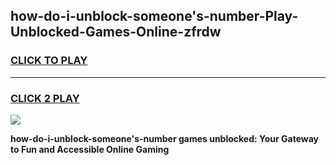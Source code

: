 
## how-do-i-unblock-someone's-number-Play-Unblocked-Games-Online-zfrdw
<h3>
<a href="https://premium76.site?title=how-do-i-unblock-someone's-number&ref=25A">CLICK TO PLAY</a></h3>
<hr>

<h3>
<a href="https://premium76.site?title=how-do-i-unblock-someone's-number&ref=25A">CLICK 2 PLAY</a>
  
</h3>

<a href="https://premium76.site?title=how-do-i-unblock-someone's-number&ref=25A"><img src="https://clearcache.store/games.png"></a>


**how-do-i-unblock-someone's-number games unblocked: Your Gateway to Fun and Accessible Online Gaming**

